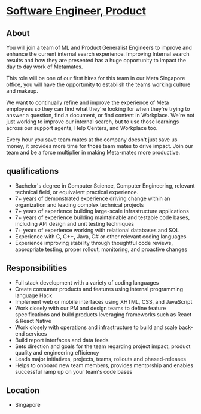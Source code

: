 # [Software Engineer, Product](https://www.metacareers.com/jobs/330470279471398/)

## About
You will join a team of ML and Product Generalist Engineers to improve and enhance the current internal search experience.
Improving Internal search results and how they are presented has a huge opportunity to impact the day to day work of Metamates. 

This role will be one of our first hires for this team in our Meta Singapore office, you will have the opportunity to establish the teams working culture and makeup.

We want to continually refine and improve the experience of Meta employees so they can find what they're looking for when they're trying to answer a question, find a document, or find content in Workplace. We're not just working to improve our internal search, but to use those learnings across our support agents, Help Centers, and Workplace too.

Every hour you save team mates at the company doesn't just save us money, it provides more time for those team mates to drive impact. Join our team and be a force multiplier in making Meta-mates more productive.

## qualifications
- Bachelor's degree in Computer Science, Computer Engineering, relevant technical field, or equivalent practical experience.
- 7+ years of demonstrated experience driving change within an organization and leading complex technical projects
- 7+ years of experience building large-scale infrastructure applications
- 7+ years of experience building maintainable and testable code bases, including API design and unit testing techniques
- 7+ years of experience working with relational databases and SQL
- Experience with C, C++, Java, C# or other relevant coding languages
- Experience improving stability through thoughtful code reviews, appropriate testing, proper rollout, monitoring, and proactive changes

## Responsibilities
- Full stack development with a variety of coding languages
- Create consumer products and features using internal programming language Hack
- Implement web or mobile interfaces using XHTML, CSS, and JavaScript
- Work closely with our PM and design teams to define feature specifications and build products leveraging frameworks such as React & React Native
- Work closely with operations and infrastructure to build and scale back-end services
- Build report interfaces and data feeds
- Sets direction and goals for the team regarding project impact, product quality and engineering efficiency
- Leads major initiatives, projects, teams, rollouts and phased-releases
- Helps to onboard new team members, provides mentorship and enables successful ramp up on your team's code bases

## Location
- Singapore
